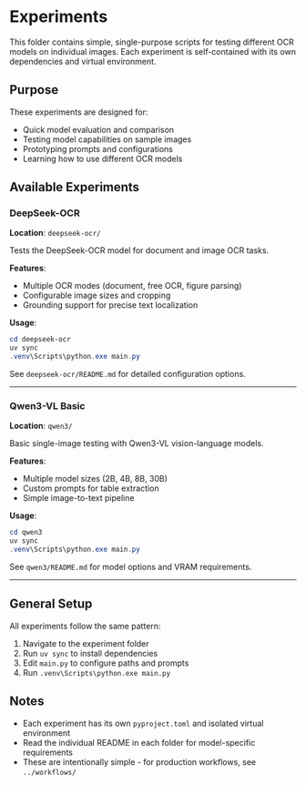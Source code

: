 # Experiments

This folder contains simple, single-purpose scripts for testing different OCR models on individual images. Each experiment is self-contained with its own dependencies and virtual environment.

## Purpose

These experiments are designed for:
- Quick model evaluation and comparison
- Testing model capabilities on sample images
- Prototyping prompts and configurations
- Learning how to use different OCR models

## Available Experiments

### DeepSeek-OCR
**Location**: `deepseek-ocr/`

Tests the DeepSeek-OCR model for document and image OCR tasks.

**Features**:
- Multiple OCR modes (document, free OCR, figure parsing)
- Configurable image sizes and cropping
- Grounding support for precise text localization

**Usage**:
```powershell
cd deepseek-ocr
uv sync
.venv\Scripts\python.exe main.py
```

See `deepseek-ocr/README.md` for detailed configuration options.

---

### Qwen3-VL Basic
**Location**: `qwen3/`

Basic single-image testing with Qwen3-VL vision-language models.

**Features**:
- Multiple model sizes (2B, 4B, 8B, 30B)
- Custom prompts for table extraction
- Simple image-to-text pipeline

**Usage**:
```powershell
cd qwen3
uv sync
.venv\Scripts\python.exe main.py
```

See `qwen3/README.md` for model options and VRAM requirements.

---

## General Setup

All experiments follow the same pattern:

1. Navigate to the experiment folder
2. Run `uv sync` to install dependencies
3. Edit `main.py` to configure paths and prompts
4. Run `.venv\Scripts\python.exe main.py`

## Notes

- Each experiment has its own `pyproject.toml` and isolated virtual environment
- Read the individual README in each folder for model-specific requirements
- These are intentionally simple - for production workflows, see `../workflows/`
